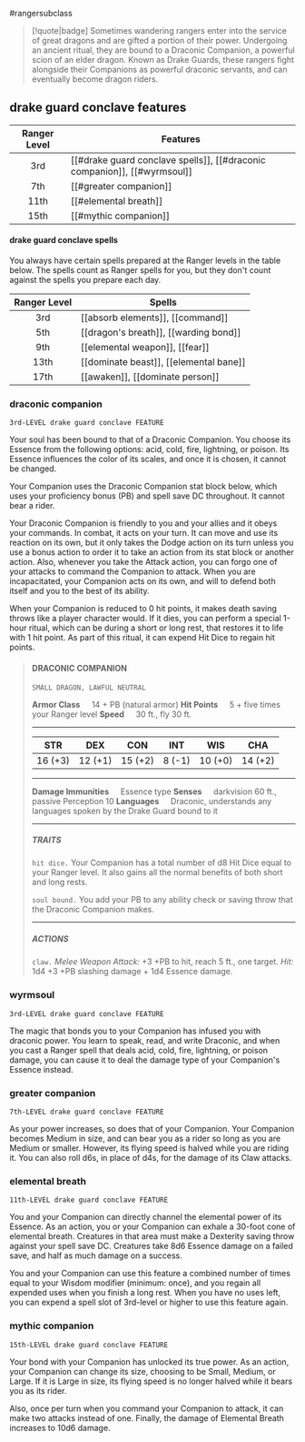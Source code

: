 #rangersubclass

> [!quote|badge] 
> Sometimes wandering rangers enter into the service of great dragons and are gifted a portion of their power. Undergoing an ancient ritual, they are bound to a Draconic Companion, a powerful scion of an elder dragon. Known as Drake Guards, these rangers fight alongside their Companions as powerful draconic servants, and can eventually become dragon riders.
## drake guard conclave features
| **Ranger Level** | **Features**                                                             |
| :--------------: | ------------------------------------------------------------------------ |
|       3rd        | [[#drake guard conclave spells]], [[#draconic companion]], [[#wyrmsoul]] |
|       7th        | [[#greater companion]]                                                   |
|       11th       | [[#elemental breath]]                                                    |
|       15th       | [[#mythic companion]]                                                    |
#### drake guard conclave spells
You always have certain spells prepared at the Ranger levels in the table below. The spells count as Ranger spells for you, but they don't count against the spells you prepare each day.

| **Ranger Level** | **Spells**                             |
| :--------------: | -------------------------------------- |
|       3rd        | [[absorb elements]], [[command]]       |
|       5th        | [[dragon's breath]], [[warding bond]]  |
|       9th        | [[elemental weapon]], [[fear]]         |
|       13th       | [[dominate beast]], [[elemental bane]] |
|       17th       | [[awaken]], [[dominate person]]        |

### draconic companion
`3rd-LEVEL drake guard conclave FEATURE`

Your soul has been bound to that of a Draconic Companion. You choose its Essence from the following options: acid, cold, fire, lightning, or poison. Its Essence influences the color of its scales, and once it is chosen, it cannot be changed.

Your Companion uses the Draconic Companion stat block below, which uses your proficiency bonus (PB) and spell save DC throughout. It cannot bear a rider.

Your Draconic Companion is friendly to you and your allies and it obeys your commands. In combat, it acts on your turn. It can move and use its reaction on its own, but it only takes the Dodge action on its turn unless you use a bonus action to order it to take an action from its stat block or another action. Also, whenever you take the Attack action, you can forgo one of your attacks to command the Companion to attack. When you are incapacitated, your Companion acts on its own, and will to defend both itself and you to the best of its ability.

When your Companion is reduced to 0 hit points, it makes death saving throws like a player character would. If it dies, you can perform a special 1-hour ritual, which can be during a short or long rest, that restores it to life with 1 hit point. As part of this ritual, it can expend Hit Dice to regain hit points.

> #### DRACONIC COMPANION
> `SMALL DRAGON, LAWFUL NEUTRAL`
> 
> **Armor Class**$\quad$ 14 + PB (natural armor)
> **Hit Points**$\quad$ 5 + five times your Ranger level
> **Speed**$\quad$ 30 ft., fly 30 ft.
> <hr>
> 
> | **STR** | **DEX** | **CON** | **INT** | **WIS** | **CHA** |
> | :---: | :---: | :---: | :---: | :---: | :---: |
> | 16 (+3) | 12 (+1) | 15 (+2) | 8 (-1) | 10 (+0) | 14 (+2) |
> 
> <hr>
> 
> **Damage Immunities**$\quad$ Essence type
> **Senses**$\quad$ darkvision 60 ft., passive Perception 10
> **Languages**$\quad$ Draconic, understands any languages spoken by the Drake Guard bound to it
> 
> <hr>
> 
> ##### TRAITS
> `hit dice.` Your Companion has a total number of d8 Hit Dice equal to your Ranger level. It also gains all the normal benefits of both short and long rests.
> 
> `soul bound.` You add your PB to any ability check or saving throw that the Draconic Companion makes.
> <hr>
> 
> ##### ACTIONS
> `claw.` *Melee Weapon Attack:* +3 +PB to hit, reach 5 ft., one target. *Hit:* 1d4 +3 +PB slashing damage + 1d4 Essence damage.
### wyrmsoul
`3rd-LEVEL drake guard conclave FEATURE`

The magic that bonds you to your Companion has infused you with draconic power. You learn to speak, read, and write Draconic, and when you cast a Ranger spell that deals acid, cold, fire, lightning, or poison damage, you can cause it to deal the damage type of your Companion's Essence instead.
### greater companion
`7th-LEVEL drake guard conclave FEATURE`

As your power increases, so does that of your Companion. Your Companion becomes Medium in size, and can bear you as a rider so long as you are Medium or smaller. However, its flying speed is halved while you are riding it. You can also roll d6s, in place of d4s, for the damage of its Claw attacks.
### elemental breath
`11th-LEVEL drake guard conclave FEATURE`

You and your Companion can directly channel the elemental power of its Essence. As an action, you or your Companion can exhale a 30-foot cone of elemental breath. Creatures in that area must make a Dexterity saving throw against your spell save DC. Creatures take 8d6 Essence damage on a failed save, and half as much damage on a success.

You and your Companion can use this feature a combined number of times equal to your Wisdom modifier (minimum: once), and you regain all expended uses when you finish a long rest. When you have no uses left, you can expend a spell slot of 3rd-level or higher to use this feature again.
### mythic companion
`15th-LEVEL drake guard conclave FEATURE`

Your bond with your Companion has unlocked its true power. As an action, your Companion can change its size, choosing to be Small, Medium, or Large. If it is Large in size, its flying speed is no longer halved while it bears you as its rider.

Also, once per turn when you command your Companion to attack, it can make two attacks instead of one. Finally, the damage of Elemental Breath increases to 10d6 damage.
